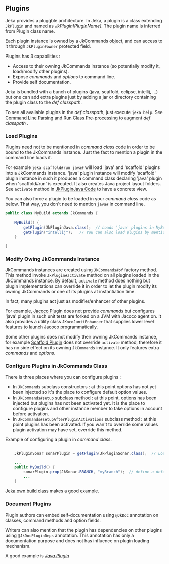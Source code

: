 ## Plugins

Jeka provides a pluggble architecture. In Jeka, a plugin is a class extending `JkPlugin` and named as *JkPlugin[PluginName]*.
The plugin name is inferred from Plugin class name.

Each plugin instance is owned by a JkCommands object, and can access to it through `JkPlugin#owner` protected field.

Plugins has 3 capabilities :
* Access to their owning JkCommands instance (so potentially modify it, load/modify other plugins).
* Expose _commands_ and _options_ to command line.
* Provide self documentation.

Jeka is bundled with a bunch of plugins (java, scaffold, eclipse, intellij, ...) but one can add extra plugins just 
by adding a jar or directory containing the plugin class to the _def classpath_. 

To see all available plugins in the _def classpath_, just execute `jeka help`.
See [Command Line Parsing](#CommandLineParsing) and [Run Class Pre-processing](#RunClassPre-processing(Import3rdpartylibraryintoRunClasspath))
to augment _def classpath_ .

### Load Plugins

Plugins need not to be mentioned in _command class_ code in order to be bound to the JkCommands instance. Just the fact to 
mention a plugin in the command line loads it.

For example `jeka scaffold#run java#` will load 'java' and 'scaffold' plugins into a JkCommands instance. 
'java' plugin instance will modify 'scaffold' plugin instance in such it produces a command class declaring 'java' plugin 
when 'scaffold#run' is executed. It also creates Java project layout folders. See `activate` method in [JkPluginJava Code](https://github.com/jeka/jeka/blob/master/dev.jeka.core/src/main/java/dev/jeka/tool/builtins/java/JkPluginJava.java) 
to have a concrete view.

You can also force a plugin to be loaded in your _command class_ code as below. That way, you don't need to mention `java#` in command line.

```Java
public class MyBuild extends JkCommands {
    
    MyBuild() {
        getPlugin(JkPluginJava.class);  // Loads 'java' plugins in MyBuild instances, a second call on 'plugins().get(JkPluginJava.class)' would return the same JkPluginJava instance.
        getPlugin("intellij");   // You can also load plugins by mentioning their name but it's slower cause it involves classpath scanning
    }
    
}
```

### Modify Owing JkCommands Instance

JkCommands instances are created using `JkCommands#of` factory method. This method invoke `JkPlugin#activate` method on all plugins loaded in the JkCommands instance.
By default, `activate` method does nothing but plugin implementations can override it in order to let the plugin modify its owning JkCommands or one of its plugins at instantiation time.

In fact, many plugins act just as modifier/enhancer of other plugins. 

For example, [Jacoco Plugin](https://github.com/jeka/jeka/blob/master/dev.jeka.core/src/main/java/org/jeka/tool/builtins/jacoco/JkPluginJacoco.java) 
does not provide _commands_ but configures 'java' plugin in such unit tests are forked on a JVM with Jacoco agent on. 
It also provides a utility class `JKocoJunitEnhancer` that supplies lower level features to launch Jacoco programmatically.

Some other plugins does not modify their owning JkCommands instance, for example [Scaffold Plugin](https://github.com/jeka/jeka/blob/master/dev.jeka.core/src/main/java/org/jeka/tool/builtins/scaffold/JkPluginScaffold.java) 
does not override `activate` method, therefore it has no side effect on its owning `JkCommands` instance. It only features extra _commands_ and _options_.


### Configure Plugins in JkCommands Class

There is three places where you can configure plugins :
* In `JkCommands` subclass constructors : at this point options has not yet been injected so it's the place to configure default option values.
* In `JkCommands#setup` subclass method : at this point, options has been injected but plugins has not been activated yet. 
  It is the place to configure plugins and other instance member to take options in account before activation.
* In `JkCommands#setupAfterPluginActivations` subclass method : at this point plugins has been activated. If you wan't to override 
some values plugin activation may have set, override this method.

Example of configuring a plugin in _command class_.

```Java

    JkPluginSonar sonarPlugin = getPlugin(JkPluginSonar.class);  // Load sonar plugin 
    
    ...
    public MyBuild() {
		sonarPlugin.prop(JkSonar.BRANCH, "myBranch");  // define a default for sonar.branch property
        ...
    }
```
[Jeka own build class](https://github.com/jeka/jeka/blob/master/dev.jeka.core/jeka/def/org/jeka/CoreBuild.java) makes a good example.

### Document Plugins

Plugin authors can embed self-documentation using `@JkDoc` annotation on classes, command methods and option fields.

Writers can also mention that the plugin has dependencies on other plugins using `@JkDocPluginDeps` annotation. This annotation 
has only a documentation purpose and does not has influence on plugin loading mechanism.

A good example is [*Java Plugin*](https://github.com/jeka/jeka/blob/master/dev.jeka.core/src/main/java/org/jeka/tool/builtins/java/JkPluginJava.java)

